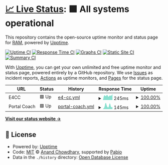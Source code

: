# [📈 Live Status](https://JRAM05.github.io/status_services): <!--live status--> **🟩 All systems operational**

This repository contains the open-source uptime monitor and status page for [RAM](https://JRAM05.github.io/status_services), powered by [Upptime](https://github.com/upptime/upptime).

[![Uptime CI](https://github.com/JRAM05/status_services/workflows/Uptime%20CI/badge.svg)](https://github.com/JRAM05/status_services/actions?query=workflow%3A%22Uptime+CI%22)
[![Response Time CI](https://github.com/JRAM05/status_services/workflows/Response%20Time%20CI/badge.svg)](https://github.com/JRAM05/status_services/actions?query=workflow%3A%22Response+Time+CI%22)
[![Graphs CI](https://github.com/JRAM05/status_services/workflows/Graphs%20CI/badge.svg)](https://github.com/JRAM05/status_services/actions?query=workflow%3A%22Graphs+CI%22)
[![Static Site CI](https://github.com/JRAM05/status_services/workflows/Static%20Site%20CI/badge.svg)](https://github.com/JRAM05/status_services/actions?query=workflow%3A%22Static+Site+CI%22)
[![Summary CI](https://github.com/JRAM05/status_services/workflows/Summary%20CI/badge.svg)](https://github.com/JRAM05/status_services/actions?query=workflow%3A%22Summary+CI%22)

With [Upptime](https://upptime.js.org), you can get your own unlimited and free uptime monitor and status page, powered entirely by a GitHub repository. We use [Issues](https://github.com/JRAM05/status_services/issues) as incident reports, [Actions](https://github.com/JRAM05/status_services/actions) as uptime monitors, and [Pages](https://JRAM05.github.io/status_services) for the status page.

<!--start: status pages-->
<!-- This summary is generated by Upptime (https://github.com/upptime/upptime) -->
<!-- Do not edit this manually, your changes will be overwritten -->
<!-- prettier-ignore -->
| URL | Status | History | Response Time | Uptime |
| --- | ------ | ------- | ------------- | ------ |
| <img alt="" src="https://e4ccsv.com/Uploads/Img/ms-icon-70x70.png" height="13"> E4CC | 🟩 Up | [e4-cc.yml](https://github.com/JRAM05/status_services/commits/HEAD/history/e4-cc.yml) | <details><summary><img alt="Response time graph" src="./graphs/e4-cc/response-time-week.png" height="20"> 245ms</summary><br><a href="https://JRAM05.github.io/status_services/history/e4-cc"><img alt="Response time 263" src="https://img.shields.io/endpoint?url=https%3A%2F%2Fraw.githubusercontent.com%2FJRAM05%2Fstatus_services%2FHEAD%2Fapi%2Fe4-cc%2Fresponse-time.json"></a><br><a href="https://JRAM05.github.io/status_services/history/e4-cc"><img alt="24-hour response time 320" src="https://img.shields.io/endpoint?url=https%3A%2F%2Fraw.githubusercontent.com%2FJRAM05%2Fstatus_services%2FHEAD%2Fapi%2Fe4-cc%2Fresponse-time-day.json"></a><br><a href="https://JRAM05.github.io/status_services/history/e4-cc"><img alt="7-day response time 245" src="https://img.shields.io/endpoint?url=https%3A%2F%2Fraw.githubusercontent.com%2FJRAM05%2Fstatus_services%2FHEAD%2Fapi%2Fe4-cc%2Fresponse-time-week.json"></a><br><a href="https://JRAM05.github.io/status_services/history/e4-cc"><img alt="30-day response time 263" src="https://img.shields.io/endpoint?url=https%3A%2F%2Fraw.githubusercontent.com%2FJRAM05%2Fstatus_services%2FHEAD%2Fapi%2Fe4-cc%2Fresponse-time-month.json"></a><br><a href="https://JRAM05.github.io/status_services/history/e4-cc"><img alt="1-year response time 263" src="https://img.shields.io/endpoint?url=https%3A%2F%2Fraw.githubusercontent.com%2FJRAM05%2Fstatus_services%2FHEAD%2Fapi%2Fe4-cc%2Fresponse-time-year.json"></a></details> | <details><summary><a href="https://JRAM05.github.io/status_services/history/e4-cc">100.00%</a></summary><a href="https://JRAM05.github.io/status_services/history/e4-cc"><img alt="All-time uptime 99.82%" src="https://img.shields.io/endpoint?url=https%3A%2F%2Fraw.githubusercontent.com%2FJRAM05%2Fstatus_services%2FHEAD%2Fapi%2Fe4-cc%2Fuptime.json"></a><br><a href="https://JRAM05.github.io/status_services/history/e4-cc"><img alt="24-hour uptime 100.00%" src="https://img.shields.io/endpoint?url=https%3A%2F%2Fraw.githubusercontent.com%2FJRAM05%2Fstatus_services%2FHEAD%2Fapi%2Fe4-cc%2Fuptime-day.json"></a><br><a href="https://JRAM05.github.io/status_services/history/e4-cc"><img alt="7-day uptime 100.00%" src="https://img.shields.io/endpoint?url=https%3A%2F%2Fraw.githubusercontent.com%2FJRAM05%2Fstatus_services%2FHEAD%2Fapi%2Fe4-cc%2Fuptime-week.json"></a><br><a href="https://JRAM05.github.io/status_services/history/e4-cc"><img alt="30-day uptime 99.82%" src="https://img.shields.io/endpoint?url=https%3A%2F%2Fraw.githubusercontent.com%2FJRAM05%2Fstatus_services%2FHEAD%2Fapi%2Fe4-cc%2Fuptime-month.json"></a><br><a href="https://JRAM05.github.io/status_services/history/e4-cc"><img alt="1-year uptime 99.82%" src="https://img.shields.io/endpoint?url=https%3A%2F%2Fraw.githubusercontent.com%2FJRAM05%2Fstatus_services%2FHEAD%2Fapi%2Fe4-cc%2Fuptime-year.json"></a></details>
| <img alt="" src="https://e4ccsv.com/Uploads/Img/ms-icon-70x70.png" height="13"> Portal Coach | 🟩 Up | [portal-coach.yml](https://github.com/JRAM05/status_services/commits/HEAD/history/portal-coach.yml) | <details><summary><img alt="Response time graph" src="./graphs/portal-coach/response-time-week.png" height="20"> 145ms</summary><br><a href="https://JRAM05.github.io/status_services/history/portal-coach"><img alt="Response time 205" src="https://img.shields.io/endpoint?url=https%3A%2F%2Fraw.githubusercontent.com%2FJRAM05%2Fstatus_services%2FHEAD%2Fapi%2Fportal-coach%2Fresponse-time.json"></a><br><a href="https://JRAM05.github.io/status_services/history/portal-coach"><img alt="24-hour response time 90" src="https://img.shields.io/endpoint?url=https%3A%2F%2Fraw.githubusercontent.com%2FJRAM05%2Fstatus_services%2FHEAD%2Fapi%2Fportal-coach%2Fresponse-time-day.json"></a><br><a href="https://JRAM05.github.io/status_services/history/portal-coach"><img alt="7-day response time 145" src="https://img.shields.io/endpoint?url=https%3A%2F%2Fraw.githubusercontent.com%2FJRAM05%2Fstatus_services%2FHEAD%2Fapi%2Fportal-coach%2Fresponse-time-week.json"></a><br><a href="https://JRAM05.github.io/status_services/history/portal-coach"><img alt="30-day response time 205" src="https://img.shields.io/endpoint?url=https%3A%2F%2Fraw.githubusercontent.com%2FJRAM05%2Fstatus_services%2FHEAD%2Fapi%2Fportal-coach%2Fresponse-time-month.json"></a><br><a href="https://JRAM05.github.io/status_services/history/portal-coach"><img alt="1-year response time 205" src="https://img.shields.io/endpoint?url=https%3A%2F%2Fraw.githubusercontent.com%2FJRAM05%2Fstatus_services%2FHEAD%2Fapi%2Fportal-coach%2Fresponse-time-year.json"></a></details> | <details><summary><a href="https://JRAM05.github.io/status_services/history/portal-coach">100.00%</a></summary><a href="https://JRAM05.github.io/status_services/history/portal-coach"><img alt="All-time uptime 99.82%" src="https://img.shields.io/endpoint?url=https%3A%2F%2Fraw.githubusercontent.com%2FJRAM05%2Fstatus_services%2FHEAD%2Fapi%2Fportal-coach%2Fuptime.json"></a><br><a href="https://JRAM05.github.io/status_services/history/portal-coach"><img alt="24-hour uptime 100.00%" src="https://img.shields.io/endpoint?url=https%3A%2F%2Fraw.githubusercontent.com%2FJRAM05%2Fstatus_services%2FHEAD%2Fapi%2Fportal-coach%2Fuptime-day.json"></a><br><a href="https://JRAM05.github.io/status_services/history/portal-coach"><img alt="7-day uptime 100.00%" src="https://img.shields.io/endpoint?url=https%3A%2F%2Fraw.githubusercontent.com%2FJRAM05%2Fstatus_services%2FHEAD%2Fapi%2Fportal-coach%2Fuptime-week.json"></a><br><a href="https://JRAM05.github.io/status_services/history/portal-coach"><img alt="30-day uptime 99.82%" src="https://img.shields.io/endpoint?url=https%3A%2F%2Fraw.githubusercontent.com%2FJRAM05%2Fstatus_services%2FHEAD%2Fapi%2Fportal-coach%2Fuptime-month.json"></a><br><a href="https://JRAM05.github.io/status_services/history/portal-coach"><img alt="1-year uptime 99.82%" src="https://img.shields.io/endpoint?url=https%3A%2F%2Fraw.githubusercontent.com%2FJRAM05%2Fstatus_services%2FHEAD%2Fapi%2Fportal-coach%2Fuptime-year.json"></a></details>

<!--end: status pages-->

[**Visit our status website →**](https://JRAM05.github.io/status_services)

## 📄 License

- Powered by: [Upptime](https://github.com/upptime/upptime)
- Code: [MIT](./LICENSE) © [Anand Chowdhary](https://anandchowdhary.com), supported by [Pabio](https://pabio.com)
- Data in the `./history` directory: [Open Database License](https://opendatacommons.org/licenses/odbl/1-0/)
